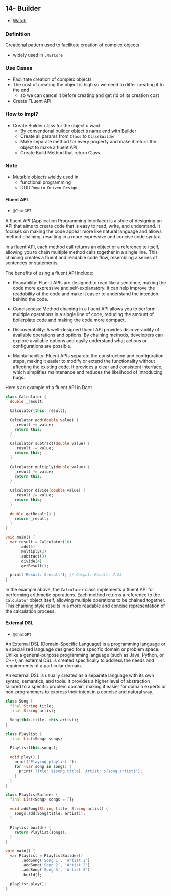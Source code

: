 ## 14- Builder

- [Watch](https://www.youtube.com/watch?v=MdB6zKDeb44&list=PLsV97AQt78NTrqUAZM562JbR3ljX19JFR&index=14)

### Definition

Creational pattern used to facilitate creation of complex objects

- widely used in `.NETCore`

### Use Cases

- Facilitate creation of complex objects
- The cost of creating the object is high so we need to differ creating it to the end
  - so we can cancel it before creating and get rid of its creation cost
- Create FLuent API

### How to impl?

- Create Builder class for the object u want
  - By conventional builder object's name end with Builder
  - Create all params from `Class` to `ClassBuilder`
  - Make separate method for every property and make it return the object to make a fluent API
  - Create Build Method that return Class

### Note

- Mutable objects wieldy used in
  - functional programming
  - DDD `Domain Driven Design`

#### Fluent API

- `@ChatGPT`

A fluent API (Application Programming Interface) is a style of designing an API that aims to create code that is easy to read, write, and understand. It focuses on making the code appear more like natural language and allows method chaining, resulting in a more expressive and concise code syntax.

In a fluent API, each method call returns an object or a reference to itself, allowing you to chain multiple method calls together in a single line. This chaining creates a fluent and readable code flow, resembling a series of sentences or statements.

The benefits of using a fluent API include:

- Readability: Fluent APIs are designed to read like a sentence, making the code more expressive and self-explanatory. It can help improve the readability of the code and make it easier to understand the intention behind the code.

- Conciseness: Method chaining in a fluent API allows you to perform multiple operations in a single line of code, reducing the amount of boilerplate code and making the code more compact.

- Discoverability: A well-designed fluent API provides discoverability of available operations and options. By chaining methods, developers can explore available options and easily understand what actions or configurations are possible.

- Maintainability: Fluent APIs separate the construction and configuration steps, making it easier to modify or extend the functionality without affecting the existing code. It provides a clear and consistent interface, which simplifies maintenance and reduces the likelihood of introducing bugs.

Here's an example of a fluent API in Dart:

```dart
class Calculator {
  double _result;

  Calculator(this._result);

  Calculator add(double value) {
    _result += value;
    return this;
  }

  Calculator subtract(double value) {
    _result -= value;
    return this;
  }

  Calculator multiply(double value) {
    _result *= value;
    return this;
  }

  Calculator divide(double value) {
    _result /= value;
    return this;
  }

  double getResult() {
    return _result;
  }
}
```

```dart
void main() {
  var result = Calculator(10)
      .add(5)
      .multiply(2)
      .subtract(3)
      .divide(4)
      .getResult();

  print('Result: $result'); // Output: Result: 3.25
}

```

In the example above, the `Calculator` class implements a fluent API for performing arithmetic operations. Each method returns a reference to the `Calculator` object itself, allowing multiple operations to be chained together. This chaining style results in a more readable and concise representation of the calculation process.

#### External DSL

- `@ChatGPT`

An External DSL (Domain-Specific Language) is a programming language or a specialized language designed for a specific domain or problem space. Unlike a general-purpose programming language (such as Java, Python, or C++), an external DSL is created specifically to address the needs and requirements of a particular domain.

An external DSL is usually created as a separate language with its own syntax, semantics, and tools. It provides a higher level of abstraction tailored to a specific problem domain, making it easier for domain experts or non-programmers to express their intent in a concise and natural way.

```dart
class Song {
  final String title;
  final String artist;

  Song(this.title, this.artist);
}

class Playlist {
  final List<Song> songs;

  Playlist(this.songs);

  void play() {
    print('Playing playlist:');
    for (var song in songs) {
      print('Title: ${song.title}, Artist: ${song.artist}');
    }
  }
}

class PlaylistBuilder {
  final List<Song> songs = [];

  void addSong(String title, String artist) {
    songs.add(Song(title, artist));
  }

  Playlist build() {
    return Playlist(songs);
  }
}
```

```dart
void main() {
  var Playlist = PlaylistBuilder()
      ..addSong('Song 1', 'Artist 1')
      ..addSong('Song 2', 'Artist 2')
      ..addSong('Song 3', 'Artist 3')
      ..build();

  playlist.play();
}

```
